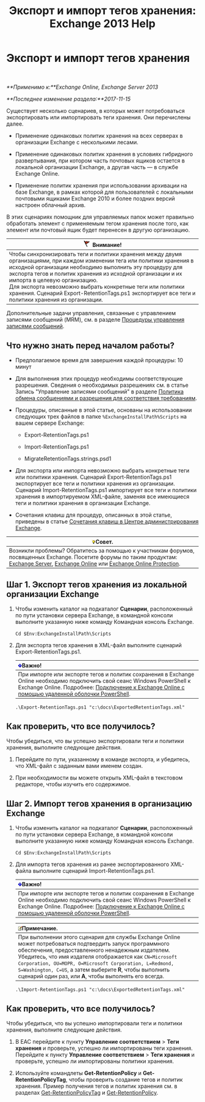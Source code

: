 ﻿---
title: 'Экспорт и импорт тегов хранения: Exchange 2013 Help'
TOCTitle: Экспорт и импорт тегов хранения
ms:assetid: 18405ea2-7ccc-475e-bd84-8b040e17bf44
ms:mtpsurl: https://technet.microsoft.com/ru-ru/library/JJ907307(v=EXCHG.150)
ms:contentKeyID: 51408006
ms.date: 04/30/2018
mtps_version: v=EXCHG.150
ms.translationtype: HT
---

# Экспорт и импорт тегов хранения

 

_**Применимо к:**Exchange Online, Exchange Server 2013_

_**Последнее изменение раздела:**2017-11-15_

Существует несколько сценариев, в которых может потребоваться экспортировать или импортировать теги хранения. Они перечислены далее.

  - Применение одинаковых политик хранения на всех серверах в организации Exchange с несколькими лесами.

  - Применение одинаковых политик хранения в условиях гибридного развертывания, при котором часть почтовых ящиков остается в локальной организации Exchange, а другая часть — в службе Exchange Online.

  - Применение политик хранения при использовании архивации на базе Exchange, в рамках которой для пользователей с локальными почтовыми ящиками Exchange 2010 и более поздних версий настроен облачный архив.

В этих сценариях помощник для управляемых папок может правильно обработать элемент с применяемым тегом хранения после того, как элемент или почтовый ящик будет перенесен в другую организацию.

<table>
<thead>
<tr class="header">
<th><img src="images/Dd876857.Caution(EXCHG.150).gif" title="Внимание!" alt="Внимание!" />Внимание!</th>
</tr>
</thead>
<tbody>
<tr class="odd">
<td>Чтобы синхронизировать теги и политики хранения между двумя организациями, при каждом изменении тега или политики хранения в исходной организации необходимо выполнить эту процедуру для экспорта тегов и политик хранения из исходной организации и их импорта в целевую организацию.<br />
Для экспорта невозможно выбрать конкретные теги или политики хранения. Сценарий Export-RetentionTags.ps1 экспортирует все теги и политики хранения из организации.</td>
</tr>
</tbody>
</table>


Дополнительные задачи управления, связанные с управлением записями сообщений (MRM), см. в разделе [Процедуры управления записями сообщений](messaging-records-management-procedures-exchange-2013-help.md).

## Что нужно знать перед началом работы?

  - Предполагаемое время для завершения каждой процедуры: 10 минут

  - Для выполнения этих процедур необходимы соответствующие разрешения. Сведения о необходимых разрешениях см. в статье Запись "Управление записями сообщений" в разделе [Политика обмена сообщениями и разрешения для соответствия требованиям](messaging-policy-and-compliance-permissions-exchange-2013-help.md).

  - Процедуры, описанные в этой статье, основаны на использовании следующих трех файлов в папке `%ExchangeInstallPath%Scripts` на вашем сервере Exchange:
    
      - Export-RetentionTags.ps1
    
      - Import-RetentionTags.ps1
    
      - MigrateRetentionTags.strings.psd1

  - Для экспорта или импорта невозможно выбрать конкретные теги или политики хранения. Сценарий Export-RetentionTags.ps1 экспортирует все теги и политики хранения из организации. Сценарий Import-RetentionTags.ps1 импортирует все теги и политики хранения в импортируемом XML-файле, заменяя все имеющиеся теги и политики хранения в организации Exchange.

  - Сочетания клавиш для процедур, описанных в этой статье, приведены в статье [Сочетания клавиш в Центре администрирования Exchange](keyboard-shortcuts-in-the-exchange-admin-center-exchange-online-protection-help.md).

<table>
<thead>
<tr class="header">
<th><img src="images/Bb124558.tip(EXCHG.150).gif" title="Совет" alt="Совет" />Совет.</th>
</tr>
</thead>
<tbody>
<tr class="odd">
<td>Возникли проблемы? Обратитесь за помощью к участникам форумов, посвященных Exchange. Посетите форумы по таким продуктам: <a href="https://go.microsoft.com/fwlink/p/?linkid=60612">Exchange Server</a>, <a href="https://go.microsoft.com/fwlink/p/?linkid=267542">Exchange Online</a> или <a href="https://go.microsoft.com/fwlink/p/?linkid=285351">Exchange Online Protection</a>.</td>
</tr>
</tbody>
</table>


## Шаг 1. Экспорт тегов хранения из локальной организации Exchange

1.  Чтобы изменить каталог на подкаталог **Сценарии**, расположенный по пути установки сервера Exchange, в командной консоли выполните указанную ниже команду Командная консоль Exchange.
    
        Cd $Env:ExchangeInstallPath\Scripts

2.  Для экспорта тегов хранения в XML-файл выполните сценарий Export-RetentionTags.ps1.
    
    <table>
    <thead>
    <tr class="header">
    <th><img src="images/Dd876857.important(EXCHG.150).gif" title="Важно" alt="Важно" />Важно!</th>
    </tr>
    </thead>
    <tbody>
    <tr class="odd">
    <td>При импорте или экспорте тегов и политик сохранения в Exchange Online необходимо подключить свой сеанс Windows PowerShell к Exchange Online. Подробнее: <a href="https://technet.microsoft.com/ru-ru/library/jj984289(v=exchg.150)">Подключение к Exchange Online с помощью удаленной оболочки PowerShell</a>.</td>
    </tr>
    </tbody>
    </table>
    
        .\Export-RetentionTags.ps1 "c:\docs\ExportedRetentionTags.xml"

## Как проверить, что все получилось?

Чтобы убедиться, что вы успешно экспортировали теги и политики хранения, выполните следующие действия.

1.  Перейдите по пути, указанному в команде экспорта, и убедитесь, что XML-файл с заданным вами именем создан.

2.  При необходимости вы можете открыть XML-файл в текстовом редакторе, чтобы изучить его содержимое.

## Шаг 2. Импорт тегов хранения в организацию Exchange

1.  Чтобы изменить каталог на подкаталог **Сценарии**, расположенный по пути установки сервера Exchange, в командной консоли выполните указанную ниже команду Командная консоль Exchange.
    
        Cd $Env:ExchangeInstallPath\Scripts

2.  Для импорта тегов хранения из ранее экспортированного XML-файла выполните сценарий Import-RetentionTags.ps1.
    
    <table>
    <thead>
    <tr class="header">
    <th><img src="images/Dd876857.important(EXCHG.150).gif" title="Важно" alt="Важно" />Важно!</th>
    </tr>
    </thead>
    <tbody>
    <tr class="odd">
    <td>При импорте или экспорте тегов и политик сохранения в Exchange Online необходимо подключить свой сеанс Windows PowerShell к Exchange Online. Подробнее: <a href="https://technet.microsoft.com/ru-ru/library/jj984289(v=exchg.150)">Подключение к Exchange Online с помощью удаленной оболочки PowerShell</a>.</td>
    </tr>
    </tbody>
    </table>
    
    <table>
    <thead>
    <tr class="header">
    <th><img src="images/JJ126620.note(EXCHG.150).gif" title="Примечание" alt="Примечание" />Примечание.</th>
    </tr>
    </thead>
    <tbody>
    <tr class="odd">
    <td>При выполнении этого сценария для службы Exchange Online может потребоваться подтвердить запуск программного обеспечения, предоставленного ненадежным издателем. Убедитесь, что имя издателя отображается как <code>CN=Microsoft Corporation, OU=MOPR, O=Microsoft Corporation, L=Redmond, S=Washington, C=US</code>, а затем выберите <strong>R</strong>, чтобы выполнить сценарий один раз, или <strong>A</strong>, чтобы выполнять его всегда.</td>
    </tr>
    </tbody>
    </table>
    
        .\Import-RetentionTags.ps1 "c:\docs\ExportedRetentionTags.xml"

## Как проверить, что все получилось?

Чтобы убедиться, что вы успешно импортировали теги и политики хранения, выполните следующие действия.

1.  В EAC перейдите к пункту **Управление соответствием** \> **Теги хранения** и проверьте, успешно ли импортированы теги хранения. Перейдите к пункту **Управление соответствием** \> **Теги хранения** и проверьте, успешно ли импортированы политики хранения.

2.  Используйте командлеты **Get-RetentionPolicy** и **Get-RetentionPolicyTag**, чтобы проверить создание тегов и политик хранения. Пример получения тегов и политик хранения см. в разделах [Get-RetentionPolicyTag](https://technet.microsoft.com/ru-ru/library/dd298009\(v=exchg.150\)) и [Get-RetentionPolicy](https://technet.microsoft.com/ru-ru/library/dd298086\(v=exchg.150\)).

